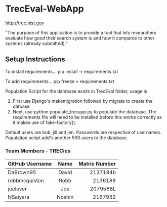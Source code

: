 # TrecEval-WebApp

http://trec.nist.gov

"The purpose of this application is to provide a tool that lets researchers evaluate how good their search system is and how it compares to other systems (already submitted)."

## Setup Instructions

To install requirements… pip install -r requirements.txt

To add requirements… pip freeze > requirements.txt

Population Script for the database exists in TrecEval folder, usage is

1. First use Django's makemigration followed by migrate to create the datbase
2. Next, use python populate_trecapp.py to populate the database. The requirements file will need to be installed before
this works correctly as it makes use of fake-factory().

Default users are bob, jill and jen. Passwords are respective of usernames.
Population script add's another 500 users to the database.

### Team Members - TRECies

| GitHub Username | Name | Matric Number|
|-----------------|:----:|-------------:|
|DaBrown95        |David |2137184b      |
|robbmcquiston    |Robb  |2136188       |
|joelever         |Joe   |2079568L      |
|NSaiyara         |Noshin|2167932       |


